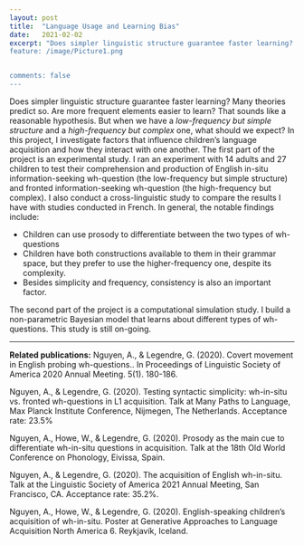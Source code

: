 ```yaml
---
layout: post
title:  "Language Usage and Learning Bias"
date:   2021-02-02
excerpt: "Does simpler linguistic structure guarantee faster learning? Many theories predict so. Are more frequent elements easier to learn? That sounds like a reasonable hypothesis. But when we have a low-frequency but simple structure and a high-frequency but complex one, what should we expect?
feature: /image/Picture1.png


comments: false
---
```

Does simpler linguistic structure guarantee faster learning? Many theories predict so. Are more frequent elements easier to learn? That sounds like a reasonable hypothesis. But when we have a *low-frequency but simple structure* and a *high-frequency but complex* one, what should we expect? In this project, I investigate factors that influence children’s language acquisition and how they interact with one another.
The first part of the project is an experimental study. I ran an experiment with 14 adults and 27 children to test their comprehension and production of English in-situ information-seeking wh-question (the low-frequency but simple structure) and fronted information-seeking wh-question (the high-frequency but complex). I also conduct a cross-linguistic study to compare the results I have with studies conducted in French. In general, the notable findings include:

-	Children can use prosody to differentiate between the two types of wh-questions
-	Children have both constructions available to them in their grammar space, but they prefer to use the higher-frequency one, despite its complexity.
-	Besides simplicity and frequency, consistency is also an important factor.

The second part of the project is a computational simulation study. I build a non-parametric Bayesian model that learns about different types of wh-questions. This study is still on-going.

----

**Related publications:**
Nguyen, A., & Legendre, G. (2020). Covert movement in English probing wh-questions.. In Proceedings of Linguistic Society of America 2020 Annual Meeting. 5(1). 180-186.

Nguyen, A., & Legendre, G. (2020). Testing syntactic simplicity: wh-in-situ vs. fronted wh-questions in L1 acquisition. Talk at Many Paths to Language, Max Planck Institute Conference, Nijmegen, The Netherlands. Acceptance rate: 23.5%

Nguyen, A., Howe, W., & Legendre, G. (2020). Prosody as the main cue to differentiate wh-in-situ questions in acquisition. Talk at the 18th Old World Conference on Phonology, Eivissa, Spain.

Nguyen, A., & Legendre, G. (2020). The acquisition of English wh-in-situ. Talk at the Linguistic Society of America 2021 Annual Meeting, San Francisco, CA. Acceptance rate: 35.2%.

Nguyen, A., Howe, W., & Legendre, G. (2020). English-speaking children’s acquisition of wh-in-situ. Poster at Generative Approaches to Language Acquisition North America 6. Reykjavík, Iceland.
